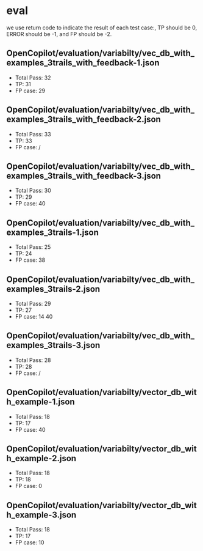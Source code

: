 # eval

we use return code to indicate the result of each test case:, TP should be 0, ERROR should be -1, and FP should be -2. 

## OpenCopilot/evaluation/variabilty/vec_db_with_examples_3trails_with_feedback-1.json

- Total Pass: 32
- TP: 31
- FP case: 29

## OpenCopilot/evaluation/variabilty/vec_db_with_examples_3trails_with_feedback-2.json

- Total Pass: 33
- TP: 33
- FP case: /

## OpenCopilot/evaluation/variabilty/vec_db_with_examples_3trails_with_feedback-3.json

- Total Pass: 30
- TP: 29
- FP case: 40

## OpenCopilot/evaluation/variabilty/vec_db_with_examples_3trails-1.json

- Total Pass: 25
- TP: 24
- FP case: 38

## OpenCopilot/evaluation/variabilty/vec_db_with_examples_3trails-2.json

- Total Pass: 29
- TP: 27
- FP case: 14 40

## OpenCopilot/evaluation/variabilty/vec_db_with_examples_3trails-3.json

- Total Pass: 28
- TP: 28
- FP case: /

## OpenCopilot/evaluation/variabilty/vector_db_with_example-1.json

- Total Pass: 18
- TP: 17
- FP case: 40

## OpenCopilot/evaluation/variabilty/vector_db_with_example-2.json

- Total Pass: 18
- TP: 18
- FP case: 0

## OpenCopilot/evaluation/variabilty/vector_db_with_example-3.json

- Total Pass: 18
- TP: 17
- FP case: 10
